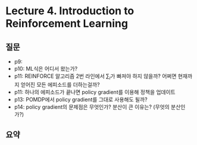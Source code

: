 # Lecture 4. Introduction to Reinforcement Learning

## 질문
- p9: 
- p10: ML식은 어디서 왔는가?
- p11: REINFORCE 알고리즘 2번 라인에서 $\sum_i$가 빠져야 하지 않을까? 어쩌면 현재까지 얻어진 모든 에피소드를 더하는걸까?
- p11: 하나의 에피소드가 끝나면 policy gradient를 이용해 정책을 업데이트 
- p13: POMDP에서 policy gradient를 그대로 사용해도 될까?
- p14: policy gradient의 문제점은 무엇인가? 분산이 큰 이유는? (무엇의 분산인가?)

## 요약


